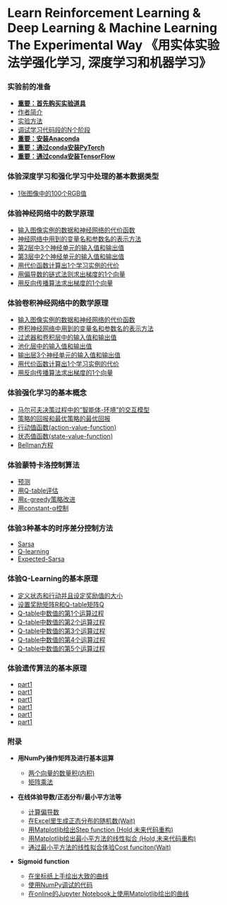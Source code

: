 # Learn Reinforcement Learning & Deep Learning & Machine Learning The Experimental Way 《用实体实验法学强化学习, 深度学习和机器学习》

### 实验前的准备

- [**重要：首先购买实验道具**]()
- [作者简介]()
- [实验方法]()
- [调试学习代码段的N个阶段](/chapters/实验前的准备/调试学习代码段的N个阶段.md)
- [**重要：安装Anaconda**](/chapters/环境配置/安装Anaconda.md)
- [**重要：通过conda安装PyTorch**](/chapters/环境配置/通过conda安装PyTorch.md)
- [**重要：通过conda安装TensorFlow**](/chapters/环境配置/通过conda安装TensorFlow.md)

### 体验深度学习和强化学习中处理的基本数据类型

- [1张图像中的100个RGB值](/chapters/体验深度学习和强化学习中处理的基本数据类型/1张图像中的100个RGB值.md)

### 体验神经网络中的数学原理

- [输入图像实例的数据和神经网络的代价函数](/chapters/体验神经网络中的数学原理/输入图像实例的数据和神经网络的代价函数.md)
- [神经网络中用到的变量名和参数名的表示方法](/chapters/体验神经网络中的数学原理/神经网络中用到的变量名和参数名的表示方法.md)
- [第2层中3个神经单元的输入值和输出值](/chapters/体验神经网络中的数学原理/第2层中3个神经单元的输入值和输出值.md)
- [第3层中2个神经单元的输入值和输出值](/chapters/体验神经网络中的数学原理/第3层中2个神经单元的输入值和输出值.md)
- [用代价函数计算出1个学习实例的代价](/chapters/体验神经网络中的数学原理/用代价函数计算出1个学习实例的代价.md)
- [用偏导数的链式法则求出梯度的1个向量](/chapters/体验神经网络中的数学原理/用偏导数的链式法则求出梯度的1个向量.md)
- [用反向传播算法求出梯度的1个向量](/chapters/体验神经网络中的数学原理/用反向传播算法求出梯度的1个向量.md)

### 体验卷积神经网络中的数学原理

- [输入图像实例的数据和神经网络的代价函数](/chapters/体验卷积神经网络中的数学原理/输入图像实例的数据和神经网络的代价函数.md)
- [卷积神经网络中用到的变量名和参数名的表示方法](/chapters/体验卷积神经网络中的数学原理/卷积神经网络中用到的变量名和参数名的表示方法.md)
- [过滤器和卷积层中的输入值和输出值](/chapters/体验卷积神经网络中的数学原理/过滤器和卷积层中的输入值和输出值.md)
- [池化层中的输入值和输出值](/chapters/体验卷积神经网络中的数学原理/池化层中的输入值和输出值.md)
- [输出层3个神经单元的输入值和输出值](/chapters/体验卷积神经网络中的数学原理/输出层3个神经单元的输入值和输出值.md)
- [用代价函数计算出1个学习实例的代价](/chapters/体验卷积神经网络中的数学原理/用代价函数计算出1个学习实例的代价.md)
- [用反向传播算法求出梯度的1个向量](/chapters/体验卷积神经网络中的数学原理/用反向传播算法求出梯度的1个向量.md)

### 体验强化学习的基本概念

- [马尔可夫决策过程中的“智能体-环境”的交互模型](/chapters/体验强化学习的基本概念/马尔可夫决策过程中的“智能体-环境”的交互模型.md)
- [策略的回报和最优策略的最优回报](/chapters/体验强化学习的基本概念/策略的回报和最优策略的最优回报.md)
- [行动值函数(action-value-function)](/chapters/体验强化学习的基本概念/行动值函数(action-value-function).md)
- [状态值函数(state-value-function)](/chapters/体验强化学习的基本概念/状态值函数(state-value-function).md)
- [Bellman方程](/chapters/体验强化学习的基本概念/Bellman方程.md)

### 体验蒙特卡洛控制算法

- [预测](/chapters/体验蒙特卡洛控制算法/预测.md)
- [用Q-table评估](/chapters/体验蒙特卡洛控制算法/用Q-table评估.md)
- [用ε-greedy策略改进](/chapters/体验蒙特卡洛控制算法/用ε-greedy策略改进.md)
- [用constant-α控制](/chapters/体验蒙特卡洛控制算法/用constant-α控制.md)

### 体验3种基本的时序差分控制方法

- [Sarsa](/chapters/体验3种基本的时序差分控制方法/Sarsa.md)
- [Q-learning](/chapters/体验3种基本的时序差分控制方法/Q-learning.md)
- [Expected-Sarsa](/chapters/体验3种基本的时序差分控制方法/Expected-Sarsa.md)

### 体验Q-Learning的基本原理

- [定义状态和行动并且设定奖励值的大小](/chapters/体验Q-Learning的基本原理/定义状态和行动并且设定奖励值的大小.md)
- [设置奖励矩阵R和Q-table矩阵Q](/chapters/体验Q-Learning的基本原理/设置奖励矩阵R和Q-table矩阵Q.md)
- [Q-table中数值的第1个运算过程](/chapters/体验Q-Learning的基本原理/Q-table中数值的第1个运算过程.md)
- [Q-table中数值的第2个运算过程](/chapters/体验Q-Learning的基本原理/Q-table中数值的第2个运算过程.md)
- [Q-table中数值的第3个运算过程](/chapters/体验Q-Learning的基本原理/Q-table中数值的第3个运算过程.md)
- [Q-table中数值的第4个运算过程](/chapters/体验Q-Learning的基本原理/Q-table中数值的第4个运算过程.md)
- [Q-table中数值的第5个运算过程](/chapters/体验Q-Learning的基本原理/Q-table中数值的第5个运算过程.md)

### 体验遗传算法的基本原理

- [part1](/chapters/体验遗传算法的基本原理/part1.md)
- [part1](/chapters/体验遗传算法的基本原理/part1.md)
- [part1](/chapters/体验遗传算法的基本原理/part1.md)
- [part1](/chapters/体验遗传算法的基本原理/part1.md)
- [part1](/chapters/体验遗传算法的基本原理/part1.md)
- [part1](/chapters/体验遗传算法的基本原理/part1.md)

### 附录

- **用NumPy操作矩阵及进行基本运算**
	- [两个向量的数量积(内积)](/chapters/用NumPy操作矩阵及进行基本运算/两个向量的数量积(内积).md)
	- [矩阵乘法](/chapters/用NumPy操作矩阵及进行基本运算/矩阵乘法.md)

- **在线体验导数/正态分布/最小平方法等**
	- [计算偏导数](/chapters/附录/计算偏导数.md)
	- [在Excel里生成正态分布的随机数(Wait)](/chapters/附录/在Excel里生成正态分布的随机数.md)
	- [用Matplotlib绘出Step function (Hold,未来代码重构)](/chapters/附录/Step_function.md)
	- [用Matplotlib绘出最小平方法的线性拟合 (Hold,未来代码重构)](/chapters/附录/用Matplotlib绘出最小平方法的线性拟合.md)
	- [通过最小平方法的线性拟合体验Cost funciton(Wait)](/chapters/附录/通过最小平方法的线性拟合体验Cost_funciton.md)

- **Sigmoid function**
	- [在坐标纸上手绘出大致的曲线](/chapters/附录/Sigmoid_function/在坐标纸上手绘出大致的曲线.md)
	- [使用NumPy调试的代码](/chapters/附录/Sigmoid_function/使用NumPy调试代码.md)
	- [在online的Jupyter Notebook上使用Matplotlib绘出的曲线](/chapters/附录/Sigmoid_function/在online的JupyterNotebook上使用Matplotlib绘出曲线.md)



